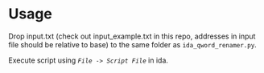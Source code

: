 # Usage
Drop input.txt (check out input_example.txt in this repo, addresses in input file should be relative to base) to the same folder as `ida_qword_renamer.py`.

Execute script using *`File -> Script File`* in ida.